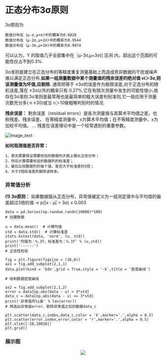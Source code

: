 # 正态分布3σ原则

3σ原则为 

    数值分布在（μ-σ,μ+σ)中的概率为0.6826 
    数值分布在（μ-2σ,μ+2σ)中的概率为0.9544 
    数值分布在（μ-3σ,μ+3σ)中的概率为0.9974 

可以认为，Y 的取值几乎全部集中在（μ-3σ,μ+3σ)] 区间 内，超出这个范围的可能性仅占不到0.3%.


3σ准则是建立在正态分布的等精度重复测量基础上而造成奇异数据的干扰或噪声难以满足正态分布.__如果一组测量数据中某个测量值的残余误差的绝对值 νi＞3σ,则该测量值为坏值,应剔除.__ 通常把等于 ±3σ的误差作为极限误差,对于正态分布的随机误差,落在 ±3σ以外的概率只有 0.27%,它在有限次测量中发生的可能性很小,故存在3σ准则.3σ准则是最常用也是最简单的粗大误差判别准则,它一般应用于测量次数充分多( n ≥30)或当 n＞10做粗略判别时的情况.

__残余误差：__ 剩余误差（residual errors）是各次测量值与其算术平均值之差，也称残差、残余误差。 在等精度测量中，x为算术平均值；在不等精度测量中，x为加权平均值。 ... 残差在误差理论中是一个经常遇到的重要参数。


![Image_text](https://raw.githubusercontent.com/OneStepAndTwoSteps/Data_Analysis/master/static/%E7%89%B9%E5%BE%81%E5%B7%A5%E7%A8%8B/%E6%AD%A3%E6%80%81%E5%88%86%E5%B8%83/%E6%AD%A3%E6%80%81%E5%88%86%E5%B8%831.png)

__如何观测值是否异常：__

    1、首先需要保证需要检验的数据列大致上服从正态分布；
    2、然后计算需要检验的数据列的标准差；
    3、最后比较数据列的每个值，是否大于标准差的3倍；
    4、大于3倍标准差的删除该样本。




### 异常值分析

__(1) 3σ原则：__ 如果数据服从正态分布，异常值被定义为一组测定值中与平均值的偏差超过3倍的值 → p(|x - μ| > 3σ) ≤ 0.003

    data = pd.Series(np.random.randn(10000)*100)
    # 创建数据

    u = data.mean()  # 计算均值
    std = data.std()  # 计算标准差
    stats.kstest(data, 'norm', (u, std))
    print('均值为：%.3f，标准差为：%.3f' % (u,std))
    print('------')
    # 正态性检验

    fig = plt.figure(figsize = (10,6))
    ax1 = fig.add_subplot(2,1,1)
    data.plot(kind = 'kde',grid = True,style = '-k',title = '密度曲线')

    # 绘制数据密度曲线

    ax2 = fig.add_subplot(2,1,2)
    error = data[np.abs(data - u) > 3*std]
    data_c = data[np.abs(data - u) <= 3*std]
    print('异常值共%i条' % len(error))
    # 筛选出异常值error、剔除异常值之后的数据data_c

    plt.scatter(data_c.index,data_c,color = 'k',marker='.',alpha = 0.3)
    plt.scatter(error.index,error,color = 'r',marker='.',alpha = 0.5)
    plt.xlim([-10,10010])
    plt.grid()


### 展示图

<div align=center><img  src="https://raw.githubusercontent.com/OneStepAndTwoSteps/Data_Analysis_notes/master/static/%E7%89%B9%E5%BE%81%E5%B7%A5%E7%A8%8B/1.png"/></div>




